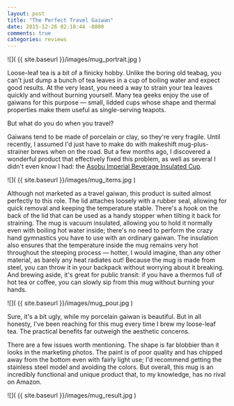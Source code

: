 ```yaml
---
layout: post
title: "The Perfect Travel Gaiwan"
date: 2015-12-26 02:18:44 -0800
comments: true
categories: reviews
---
```


![]( {{ site.baseurl }}/images/mug_portrait.jpg )

Loose-leaf tea is a bit of a finicky hobby. Unlike the boring old teabag, you can't just dump a bunch of tea leaves in a cup of boiling water and expect good results. At the very least, you need a way to strain your tea leaves quickly and without burning yourself. Many tea geeks enjoy the use of gaiwans for this purpose — small, lidded cups whose shape and thermal properties make them useful as single-serving teapots.

But what do you do when you travel?

<!--more-->

Gaiwans tend to be made of porcelain or clay, so they're very fragile. Until recently, I assumed I'd just have to make do with makeshift mug-plus-strainer brews when on the road. But a few months ago, I discovered a wonderful product that effectively fixed this problem, as well as several I didn't even know I had: the [Asobu Imperial Beverage Insulated Cup][amazon].

![]( {{ site.baseurl }}/images/mug_items.jpg )

Although not marketed as a travel gaiwan, this product is suited almost perfectly to this role. The lid attaches loosely with a rubber seal, allowing for quick removal and keeping the temperature stable. There's a hook on the back of the lid that can be used as a handy stopper when tilting it back for straining. The mug is vacuum insulated, allowing you to hold it normally even with boiling hot water inside; there's no need to perform the crazy hand gymnastics you have to use with an ordinary gaiwan.  The insulation also ensures that the temperature inside the mug remains very hot throughout the steeping process — hotter, I would imagine, than any other material, as barely any heat radiates out! Because the mug is made from steel, you can throw it in your backpack without worrying about it breaking. And brewing aside, it's great for public transit: if you have a thermos full of hot tea or coffee, you can slowly sip from this mug without burning your hands.

![]( {{ site.baseurl }}/images/mug_pour.jpg )

Sure, it's a bit ugly, while my porcelain gaiwan is beautiful. But in all honesty, I've been reaching for this mug every time I brew my loose-leaf tea. The practical benefits far outweigh the aesthetic concerns.

There are a few issues worth mentioning. The shape is far blobbier than it looks in the marketing photos. The paint is of poor quality and has chipped away from the bottom even with fairly light use; I'd recommend getting the stainless steel model and avoiding the colors. But overall, this mug is an incredibly functional and unique product that, to my knowledge, has no rival on Amazon.

![]( {{ site.baseurl }}/images/mug_result.jpg )

[amazon]: http://amzn.to/1ShqqsP